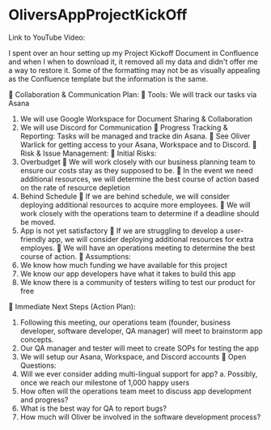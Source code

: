# OliversAppProjectKickOff

Link to YouTube Video:

I spent over an hour setting up my Project Kickoff Document in Confluence and when I when to download it, it removed all my data and didn't offer me a way to restore it. Some of the formatting may not be as visually appealing as the Confluence template but the information is the same.

	Collaboration & Communication Plan:
	Tools: We will track our tasks via Asana
1.	We will use Google Workspace for Document Sharing & Collaboration 
2.	We will use Discord for Communication 
	Progress Tracking & Reporting: Tasks will be managed and tracke din Asana.
	See Oliver Warlick for getting access to your Asana, Workspace and to Discord.
	Risk & Issue Management:
	Initial Risks: 
1.	Overbudget
	We will work closely with our business planning team to ensure our costs stay as they supposed to be. 
	In the event we need additional resources, we will determine the best course of action based on the rate of resource depletion
2.	Behind Schedule
	If we are behind schedule, we will consider deploying additional resources to acquire more employees.
	We will work closely with the operations team to determine if a deadline should be moved.
3.	App is not yet satisfactory
	If we are struggling to develop a user-friendly app, we will consider deploying additional resources for extra employes.
	We will have an operations meeting to determine the best course of action.
	Assumptions: 
1.	We know how much funding we have available for this project
2.	We know our app developers have what it takes to build this app
3.	We know there is a community of testers willing to test our product for free



	Immediate Next Steps (Action Plan): 
1.	Following this meeting, our operations team (founder, business developer, software developer, QA manager) will meet to brainstorm app concepts. 
2.	Our QA manager and tester will meet to create SOPs for testing the app
3.	We will setup our Asana, Workspace, and Discord accounts
	Open Questions: 
1.	Will we ever consider adding multi-lingual support for app?
a.	Possibly, once we reach our milestone of 1,000 happy users
2.	How often will the operations team meet to discuss app development and progress?
3.	What is the best way for QA to report bugs?
4.	How much will Oliver be involved in the software development process?

